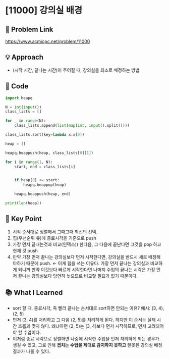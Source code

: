 # [11000] 강의실 배경

## 🔗 Problem Link  
https://www.acmicpc.net/problem/11000

## 💡 Approach  
- (시작 시간, 끝나는 시간)이 주어질 때, 강의실을 최소로 배정하는 방법

## 🧾 Code  
```python
import heapq

N = int(input())
class_lists = []

for _ in range(N):
    class_lists.append(list(map(int, input().split())))

class_lists.sort(key=lambda x:x[0])

heap = []

heapq.heappush(heap, class_lists[0][1])

for i in range(1, N):
    start, end = class_lists[i]


    if heap[0] <= start:
        heapq.heappop(heap)

    heapq.heappush(heap, end)

print(len(heap))
```

## 🎯 Key Point  
1. 시작 순서대로 정렬해서 그때그때 최선의 선택.
2. 힙(우선순위 큐)에 종료시각을 기준으로 push 
3. 가장 먼저 끝내는것과 비교(인덱스)) 한다음, 그 다음에 끝난다면 그것을 pop 하고 현재 것 push 
4. 만약 가장 먼저 끝나는 강의실보다 먼저 시작한다면, 강의실을 반드시 새로 배정해야하기 때문에 push. <- 이게 힙을 쓰는 이유다. 가장 먼저 끝나는 강의실과 비교하게 되니까 만약 이것보다 빠르게 시작한다면 나머지 수업의 끝나는 시각은 가장 먼저 끝나는 강의실보다 당연히 늦으므로 비교할 필요가 없기 때문이다. 

## 📚 What I Learned  
- sort 할 때, 종료시각, 즉 빨리 끝나는 순서대로 sort하면 안되는 이유?
예시: (3, 4), (2, 5) 
-  먼저 (3, 4)를 처리하고 그 다음 (2, 5)를 처리하게 된다.
하지만 이 순서는 실제 시간 흐름과 맞지 않다. 왜냐하면 (2, 5)는 (3, 4)보다 먼저 시작하므로, 먼저 고려되어야 할 수업이다.
- 이처럼 종료 시각으로 정렬하면 나중에 시작한 수업을 먼저 처리하게 되는 경우가 생길 수 있고,
그로 인해 **겹치는 수업을 제대로 감지하지 못하고** 잘못된 강의실 배정 결과가 나올 수 있다. 